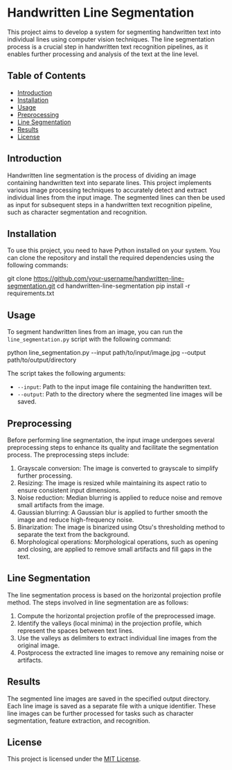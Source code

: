 # Handwritten Line Segmentation

This project aims to develop a system for segmenting handwritten text into individual lines using computer vision techniques. The line segmentation process is a crucial step in handwritten text recognition pipelines, as it enables further processing and analysis of the text at the line level.

## Table of Contents
- [Introduction](#introduction)
- [Installation](#installation)
- [Usage](#usage)
- [Preprocessing](#preprocessing)
- [Line Segmentation](#line-segmentation)
- [Results](#results)
- [License](#license)

## Introduction
Handwritten line segmentation is the process of dividing an image containing handwritten text into separate lines. This project implements various image processing techniques to accurately detect and extract individual lines from the input image. The segmented lines can then be used as input for subsequent steps in a handwritten text recognition pipeline, such as character segmentation and recognition.

## Installation
To use this project, you need to have Python installed on your system. You can clone the repository and install the required dependencies using the following commands:

git clone https://github.com/your-username/handwritten-line-segmentation.git
cd handwritten-line-segmentation
pip install -r requirements.txt

## Usage
To segment handwritten lines from an image, you can run the `line_segmentation.py` script with the following command:

python line_segmentation.py --input path/to/input/image.jpg --output path/to/output/directory

The script takes the following arguments:
- `--input`: Path to the input image file containing the handwritten text.
- `--output`: Path to the directory where the segmented line images will be saved.

## Preprocessing
Before performing line segmentation, the input image undergoes several preprocessing steps to enhance its quality and facilitate the segmentation process. The preprocessing steps include:
1. Grayscale conversion: The image is converted to grayscale to simplify further processing.
2. Resizing: The image is resized while maintaining its aspect ratio to ensure consistent input dimensions.
3. Noise reduction: Median blurring is applied to reduce noise and remove small artifacts from the image.
4. Gaussian blurring: A Gaussian blur is applied to further smooth the image and reduce high-frequency noise.
5. Binarization: The image is binarized using Otsu's thresholding method to separate the text from the background.
6. Morphological operations: Morphological operations, such as opening and closing, are applied to remove small artifacts and fill gaps in the text.

## Line Segmentation
The line segmentation process is based on the horizontal projection profile method. The steps involved in line segmentation are as follows:
1. Compute the horizontal projection profile of the preprocessed image.
2. Identify the valleys (local minima) in the projection profile, which represent the spaces between text lines.
3. Use the valleys as delimiters to extract individual line images from the original image.
4. Postprocess the extracted line images to remove any remaining noise or artifacts.

## Results
The segmented line images are saved in the specified output directory. Each line image is saved as a separate file with a unique identifier. These line images can be further processed for tasks such as character segmentation, feature extraction, and recognition.

## License
This project is licensed under the [MIT License](LICENSE).
